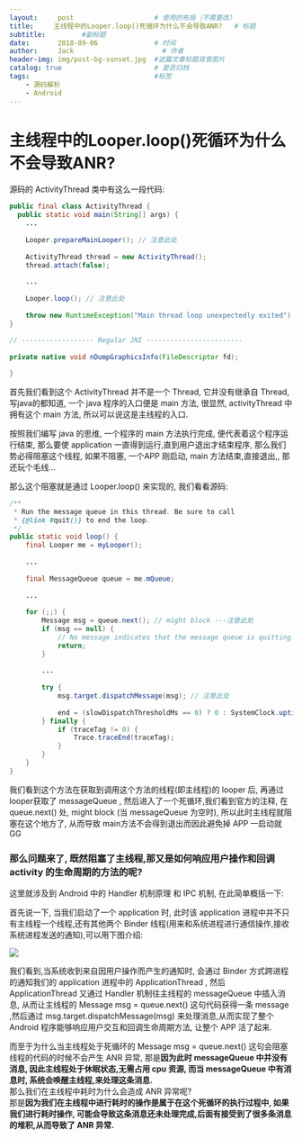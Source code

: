 ```yaml
---
layout:     post                    # 使用的布局（不需要改）
title:     主线程中的Looper.loop()死循环为什么不会导致ANR?   # 标题 
subtitle:         #副标题
date:       2018-09-06              # 时间
author:     Jack                      # 作者
header-img: img/post-bg-sunset.jpg  #这篇文章标题背景图片
catalog: true                       # 是否归档
tags:                               #标签
    - 源码解析
    - Android 
---
```


# 主线程中的Looper.loop()死循环为什么不会导致ANR?

源码的 ActivityThread 类中有这么一段代码:

```java
public final class ActivityThread {
  public static void main(String[] args) {
    ...
 
    Looper.prepareMainLooper(); // 注意此处
 
    ActivityThread thread = new ActivityThread();
    thread.attach(false);
 
    ...
 
    Looper.loop(); // 注意此处
 
    throw new RuntimeException("Main thread loop unexpectedly exited");
}
 
// ------------------ Regular JNI ------------------------
 
private native void nDumpGraphicsInfo(FileDescriptor fd);

}
```

首先我们看到这个 ActivityThread 并不是一个 Thread,  它并没有继承自 Thread, 写java的都知道, 一个 java 程序的入口便是 main 方法, 很显然, activityThread 中拥有这个 main 方法, 所以可以说这是主线程的入口.

按照我们编写 java 的思维, 一个程序的 main 方法执行完成, 便代表着这个程序运行结束, 那么要使 application 一直得到运行,直到用户退出才结束程序, 那么我们势必得阻塞这个线程, 如果不阻塞, 一个APP 刚启动, main 方法结束,直接退出,, 那还玩个毛线...

那么这个阻塞就是通过 Looper.loop() 来实现的, 我们看看源码:

```java
/**
 * Run the message queue in this thread. Be sure to call
 * {@link #quit()} to end the loop.
 */
public static void loop() {
    final Looper me = myLooper();
 
    ...
 
    final MessageQueue queue = me.mQueue;
    
    ...
   
    for (;;) {
        Message msg = queue.next(); // might block ---注意此处
        if (msg == null) {
            // No message indicates that the message queue is quitting.
            return;
        }
         
        ...
        
        try {
            msg.target.dispatchMessage(msg); // 注意此处
 
            end = (slowDispatchThresholdMs == 0) ? 0 : SystemClock.uptimeMillis();
        } finally {
            if (traceTag != 0) {
                Trace.traceEnd(traceTag);
            }
        }
    }
}
```
我们看到这个方法在获取到调用这个方法的线程(即主线程)的 looper 后, 再通过 looper获取了 messageQueue , 然后进入了一个死循环,我们看到官方的注释, 在 queue.next() 处,  might block (当 messageQueue 为空时), 所以此时主线程就阻塞在这个地方了, 从而导致 main方法不会得到退出而因此避免掉 APP 一启动就GG 

### 那么问题来了, 既然阻塞了主线程,那又是如何响应用户操作和回调 activity 的生命周期的方法的呢?

 这里就涉及到 Android 中的 Handler 机制原理 和 IPC 机制, 在此简单概括一下:

首先说一下, 当我们启动了一个 application 时, 此时该 application 进程中并不只有主线程一个线程,还有其他两个 Binder 线程(用来和系统进程进行通信操作,接收系统进程发送的通知),可以用下图介绍:

![](https://ws1.sinaimg.cn/large/b5ec746bgy1fx9yh37b4gj20oq0evgmc.jpg)

我们看到,当系统收到来自因用户操作而产生的通知时, 会通过 Binder 方式跨进程的通知我们的 application 进程中的 ApplicationThread , 然后 ApplicationThread 又通过 Handler 机制往主线程的 messageQueue 中插入消息, 从而让主线程的  Message msg = queue.next() 这句代码获得一条 message ,然后通过 msg.target.dispatchMessage(msg) 来处理消息,从而实现了整个 Android 程序能够响应用户交互和回调生命周期方法, 让整个 APP 活了起来.

而至于为什么当主线程处于死循环的 Message msg = queue.next() 这句会阻塞线程的代码的时候不会产生 ANR 异常, 那是**因为此时 messageQueue 中并没有消息, 因此主线程处于休眠状态,无需占用 cpu 资源, 而当 messageQueue 中有消息时, 系统会唤醒主线程,来处理这条消息.**
​    
那么我们在主线程中耗时为什么会造成 ANR 异常呢? 
​    
那是**因为我们在主线程中进行耗时的操作是属于在这个死循环的执行过程中, 如果我们进行耗时操作, 可能会导致这条消息还未处理完成,后面有接受到了很多条消息的堆积,从而导致了 ANR 异常.**